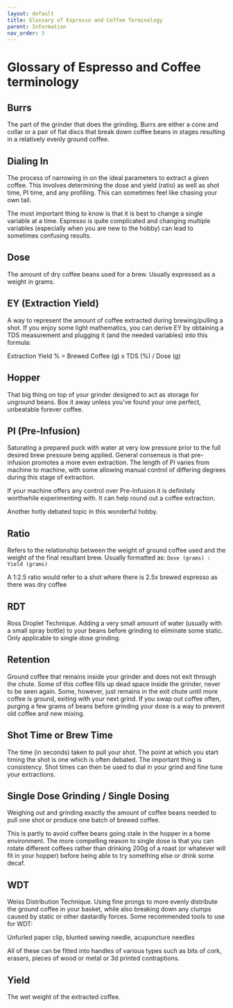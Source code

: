```yaml
---
layout: default
title: Glossary of Espresso and Coffee Terminology
parent: Information
nav_order: 3
---
```


# Glossary of Espresso and Coffee terminology

## Burrs ##	

The part of the grinder that does the grinding. Burrs are either a cone and collar or a pair of flat discs that break down coffee beans in stages resulting in a relatively evenly ground coffee.

## Dialing In ##
The process of narrowing in on the ideal parameters to extract a given coffee. This involves determining the dose and yield (ratio) as well as shot time, PI time, and any profiling. This can sometimes feel like chasing your own tail. 

The most important thing to know is that it is best to change a single variable at a time. Espresso is quite complicated and changing multiple variables (especially when you are new to the hobby) can lead to sometimes confusing results.

## Dose	##	
The amount of dry coffee beans used for a brew. Usually expressed as a weight in grams.

## EY (Extraction Yield) ##	
A way to represent the amount of coffee extracted during brewing/pulling a shot. If you enjoy some light mathematics, you can derive EY by obtaining a TDS measurement and plugging it (and the needed variables) into this formula:

Extraction Yield % = Brewed Coffee (g) x TDS (%) / Dose (g)

## Hopper ##	
That big thing on top of your grinder designed to act as storage for unground beans. Box it away unless you’ve found your one perfect, unbeatable forever coffee.

## PI (Pre-Infusion) ##	
Saturating a prepared puck with water at very low pressure prior to the full desired brew pressure being applied. General consensus is that pre-infusion promotes a more even extraction. The length of PI varies from machine to machine, with some allowing manual control of differing degrees during this stage of extraction. 

If your machine offers any control over Pre-Infusion it is definitely worthwhile experimenting with. It can help round out a coffee extraction.

Another hotly debated topic in this wonderful hobby. 

## Ratio ##	
Refers to the relationship between the weight of ground coffee used and the weight of the final resultant brew. Usually formatted as: `Dose (grams) : Yield (grams)` 

A 1:2.5 ratio would refer to a shot where there is 2.5x brewed espresso as there was dry coffee

## RDT ##
Ross Droplet Technique. Adding a very small amount of water (usually with a small spray bottle) to your beans before grinding to eliminate some static. Only applicable to single dose grinding.

## Retention ##	
Ground coffee that remains inside your grinder and does not exit through the chute. Some of this coffee fills up dead space inside the grinder, never to be seen again. Some, however, just remains in the exit chute until more coffee is ground, exiting with your next grind. If you swap out coffee often, purging a few grams of beans before grinding your dose is a way to prevent old coffee and new mixing.

## Shot Time or Brew Time ##	
The time (in seconds) taken to pull your shot. The point at which you start timing the shot is one which is often debated. The important thing is consistency. Shot times can then be used to dial in your grind and fine tune your extractions.

## Single Dose Grinding / Single Dosing ##	
Weighing out and grinding exactly the amount of coffee beans needed to pull one shot or produce one batch of brewed coffee.	

This is partly to avoid coffee beans going stale in the hopper in a home environment. 
The more compelling reason to single dose is that you can rotate different coffees rather than drinking 200g of a roast (or whatever will fit in your hopper) before being able to try something else or drink some decaf.

## WDT ##
Weiss Distribution Technique. Using fine prongs to more evenly distribute the ground coffee in your basket, while also breaking down any clumps caused by static or other dastardly forces.	Some recommended tools to use for WDT:

Unfurled paper clip, blunted sewing needle, acupuncture needles

All of these can be fitted into handles of various types such as bits of cork, erasers, pieces of wood or metal or 3d printed contraptions.

## Yield ##
The wet weight of the extracted coffee.
